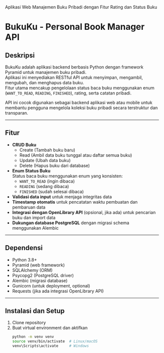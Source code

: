 Aplikasi Web Manajemen Buku Pribadi dengan Fitur Rating dan Status Buku
# BukuKu - Personal Book Manager API

## Deskripsi

BukuKu adalah aplikasi backend berbasis Python dengan framework Pyramid untuk manajemen buku pribadi.  
Aplikasi ini menyediakan RESTful API untuk menyimpan, mengambil, mengubah, dan menghapus data buku.  
Fitur utama mencakup pengelolaan status baca buku menggunakan enum (`WANT_TO_READ`, `READING`, `FINISHED`), rating, serta catatan pribadi.

API ini cocok digunakan sebagai backend aplikasi web atau mobile untuk membantu pengguna mengelola koleksi buku pribadi secara terstruktur dan transparan.

---

## Fitur

- **CRUD Buku**  
  - Create (Tambah buku baru)  
  - Read (Ambil data buku tunggal atau daftar semua buku)  
  - Update (Ubah data buku)  
  - Delete (Hapus buku dari database)  
- **Enum Status Buku**  
  Status baca buku menggunakan enum yang konsisten:  
  - `WANT_TO_READ` (ingin dibaca)  
  - `READING` (sedang dibaca)  
  - `FINISHED` (sudah selesai dibaca)  
- **Validasi data input** untuk menjaga integritas data  
- **Timestamp otomatis** untuk pencatatan waktu pembuatan dan pembaruan data  
- **Integrasi dengan OpenLibrary API** (opsional, jika ada) untuk pencarian buku dan import data  
- **Dukungan database PostgreSQL** dengan migrasi schema menggunakan Alembic

---

## Dependensi

- Python 3.8+  
- Pyramid (web framework)  
- SQLAlchemy (ORM)  
- Psycopg2 (PostgreSQL driver)  
- Alembic (migrasi database)  
- Gunicorn (untuk deployment, optional)  
- Requests (jika ada integrasi OpenLibrary API)

---

## Instalasi dan Setup

1. Clone repository  
2. Buat virtual environment dan aktifkan  
   ```bash
   python -m venv venv
   source venv/bin/activate  # Linux/macOS
   venv\Scripts\activate     # Windows
